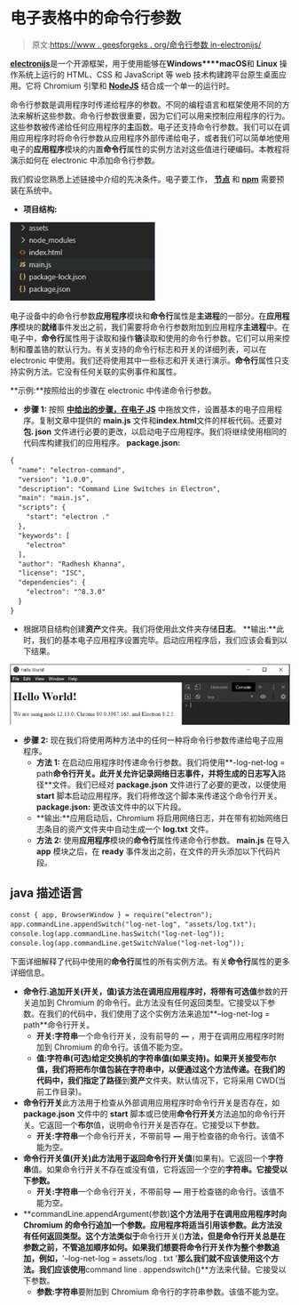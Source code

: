 # 电子表格中的命令行参数

> 原文:[https://www . geesforgeks . org/命令行参数 in-electronijs/](https://www.geeksforgeeks.org/command-line-arguments-in-electronjs/)

[**electronijs**](https://www.geeksforgeeks.org/introduction-to-electronjs/)是一个开源框架，用于使用能够在**Windows****macOS**和 **Linux** 操作系统上运行的 HTML、CSS 和 JavaScript 等 web 技术构建跨平台原生桌面应用。它将 Chromium 引擎和 [**NodeJS**](https://www.geeksforgeeks.org/introduction-to-nodejs/) 结合成一个单一的运行时。

命令行参数是调用程序时传递给程序的参数。不同的编程语言和框架使用不同的方法来解析这些参数。命令行参数很重要，因为它们可以用来控制应用程序的行为。这些参数被传递给任何应用程序的**主**函数。电子还支持命令行参数。我们可以在调用应用程序时将命令行参数从应用程序外部传递给电子，或者我们可以简单地使用电子的**应用程序**模块的内置**命令行**属性的实例方法对这些值进行硬编码。本教程将演示如何在 electronic 中添加命令行参数。

我们假设您熟悉上述链接中介绍的先决条件。电子要工作， [**节点**](https://www.geeksforgeeks.org/introduction-to-nodejs/) 和 [**npm**](https://www.geeksforgeeks.org/node-js-npm-node-package-manager/) 需要预装在系统中。

*   **项目结构:**

![Project Structure](img/fb033a26d6805405b11dc135a5eb69ae.png)

电子设备中的命令行参数**应用程序**模块和**命令行**属性是**主进程**的一部分。在**应用程序**模块的**就绪**事件发出之前，我们需要将命令行参数附加到应用程序**主进程**中。在电子中，**命令行**属性用于读取和操作**铬**读取和使用的命令行参数。它们可以用来控制和覆盖铬的默认行为。有关支持的命令行标志和开关的详细列表，可以在 electronic 中使用。我们还将使用其中一些标志和开关进行演示。**命令行**属性只支持实例方法。它没有任何关联的实例事件和属性。

**示例:**按照给出的步骤在 electronic 中传递命令行参数。

*   **步骤 1:** 按照 [**中给出的步骤，在电子 JS**](https://www.geeksforgeeks.org/drag-and-drop-files-in-electronjs/) 中拖放文件，设置基本的电子应用程序。复制文章中提供的 **main.js** 文件和**index.html**文件的样板代码。还要对**包. json** 文件进行必要的更改，以启动电子应用程序。我们将继续使用相同的代码库构建我们的应用程序。
    **package.json:**

```html
{
  "name": "electron-command",
  "version": "1.0.0",
  "description": "Command Line Switches in Electron",
  "main": "main.js",
  "scripts": {
    "start": "electron ."
  },
  "keywords": [
    "electron"
  ],
  "author": "Radhesh Khanna",
  "license": "ISC",
  "dependencies": {
    "electron": "^8.3.0"
  }
}
```

*   根据项目结构创建**资产**文件夹。我们将使用此文件夹存储**日志**。
    **输出:**此时，我们的基本电子应用程序设置完毕。启动应用程序后，我们应该会看到以下结果。

[![](img/b32d8f95392fcbe0adbaa31fa63d952f.png)](https://media.geeksforgeeks.org/wp-content/uploads/20200512225834/Output-1105.png)

*   **步骤 2:** 现在我们将使用两种方法中的任何一种将命令行参数传递给电子应用程序。
    *   **方法 1:** 在启动应用程序时传递命令行参数。我们将使用**-log-net-log = path**命令行开关。此开关允许记录网络日志事件，并将生成的日志写入**路径**文件。我们已经对 **package.json** 文件进行了必要的更改，以便使用 **start** 脚本启动应用程序。我们将修改这个脚本来传递这个命令行开关。
        **package.json:** 更改该文件中的以下片段。
    *   **输出:**应用启动后，Chromium 将启用网络日志，并在带有初始网络日志条目的资产文件夹中自动生成一个 **log.txt** 文件。
    *   **方法 2:** 使用**应用程序**模块的**命令行**属性传递命令行参数。
        **main.js** 在导入 **app** 模块之后，在 **ready** 事件发出之前，在文件的开头添加以下代码片段。

## java 描述语言

```html
const { app, BrowserWindow } = require("electron");
app.commandLine.appendSwitch("log-net-log", "assets/log.txt");
console.log(app.commandLine.hasSwitch("log-net-log"));
console.log(app.commandLine.getSwitchValue("log-net-log"));
```

下面详细解释了代码中使用的**命令行**属性的所有实例方法。有关**命令行**属性的更多详细信息。

*   **命令行.追加开关(开关，值)**该方法在调用应用程序时，将带有可选**值**参数的开关追加到 Chromium 的命令行。此方法没有任何返回类型。它接受以下参数。在我们的代码中，我们使用了这个实例方法来追加**–log-net-log = path**命令行开关。
    *   **开关:字符串**一个命令行开关，没有前导的 **—** ，用于在调用应用程序时附加到 Chromium 的命令行。该值不能为空。
    *   **值:字符串(可选)**给定交换机的字符串值(如果支持)。如果开关接受布尔值，我们将把布尔值包装在字符串中，以便通过这个方法传递。在我们的代码中，我们指定了**路径**到**资产**文件夹。默认情况下，它将采用 CWD(当前工作目录)。
*   **命令行开关**此方法用于检查从外部调用应用程序时命令行开关是否存在，如 **package.json** 文件中的 **start** 脚本或已使用**命令行开关**方法追加的命令行开关。它返回一个**布尔**值，说明命令行开关是否存在。它接受以下参数。
    *   **开关:字符串**一个命令行开关，不带前导 **—** 用于检查铬的命令行。该值不能为空。
*   **命令行开关值(开关)**此方法用于返回命令行开关**值**(如果有)。它返回一个**字符串**值。如果命令行开关不存在或没有值，它将返回一个空的**字符串。它接受以下参数。**
    *   **开关:字符串**一个命令行开关，不带前导 **—** 用于检查铬的命令行。该值不能为空。
*   **commandLine.appendArgument(参数)**这个方法用于在调用应用程序时向 Chromium 的命令行追加一个参数。应用程序将适当引用该参数。此方法没有任何返回类型。这个方法类似于**命令行开关()**方法，但是命令行开关总是在参数之前，不管追加顺序如何。如果我们想要将命令行开关作为整个参数追加，例如，**'–log-net-log = assets/log . txt '**那么我们就不应该使用这个方法。我们应该使用**command line . appendswitch()**方法来代替。它接受以下参数。
    *   **参数:字符串**要附加到 Chromium 命令行的字符串参数。该值不能为空。